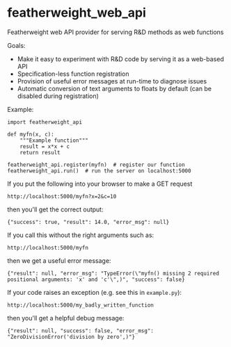 # featherweight_web_api
Featherweight web API provider for serving R&amp;D methods as web functions

Goals:
* Make it easy to experiment with R&D code by serving it as a web-based API
* Specification-less function registration
* Provision of useful error messages at run-time to diagnose issues
* Automatic conversion of text arguments to floats by default (can be disabled during registration)

Example:

```
import featherweight_api

def myfn(x, c):
    """Example function"""
    result = x*x + c
    return result

featherweight_api.register(myfn)  # register our function
featherweight_api.run()  # run the server on localhost:5000
```

If you put the following into your browser to make a GET request

```
http://localhost:5000/myfn?x=2&c=10
```

then you'll get the correct output:

```
{"success": true, "result": 14.0, "error_msg": null}
```

If you call this without the right arguments such as:

```
http://localhost:5000/myfn
```

then we get a useful error message:
```
{"result": null, "error_msg": "TypeError(\"myfn() missing 2 required positional arguments: 'x' and 'c'\",)", "success": false}
```

If your code raises an exception (e.g. see this in `example.py`):
```
http://localhost:5000/my_badly_written_function
```
then you'll get a helpful debug message:
```
{"result": null, "success": false, "error_msg": "ZeroDivisionError('division by zero',)"}
```


